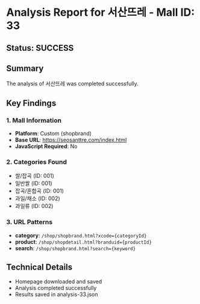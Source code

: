 # Analysis Report for 서산뜨레 - Mall ID: 33

## Status: SUCCESS

## Summary
The analysis of 서산뜨레 was completed successfully.

## Key Findings

### 1. Mall Information
- **Platform**: Custom (shopbrand)
- **Base URL**: https://seosanttre.com/index.html
- **JavaScript Required**: No

### 2. Categories Found
- 쌀/잡곡 (ID: 001)
- 일반쌀 (ID: 001)
- 잡곡/혼합곡 (ID: 001)
- 과일/채소 (ID: 002)
- 과일류 (ID: 002)

### 3. URL Patterns
- **category**: `/shop/shopbrand.html?xcode={categoryId}`
- **product**: `/shop/shopdetail.html?branduid={productId}`
- **search**: `/shop/shopbrand.html?search={keyword}`

## Technical Details
- Homepage downloaded and saved
- Analysis completed successfully
- Results saved in analysis-33.json

